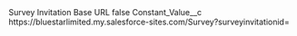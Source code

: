 <?xml version="1.0" encoding="UTF-8"?>
<CustomMetadata xmlns="http://soap.sforce.com/2006/04/metadata" xmlns:xsi="http://www.w3.org/2001/XMLSchema-instance" xmlns:xsd="http://www.w3.org/2001/XMLSchema">
    <label>Survey Invitation Base URL</label>
    <protected>false</protected>
    <values>
        <field>Constant_Value__c</field>
        <value xsi:type="xsd:string">https://bluestarlimited.my.salesforce-sites.com/Survey?surveyinvitationid=</value>
    </values>
</CustomMetadata>
